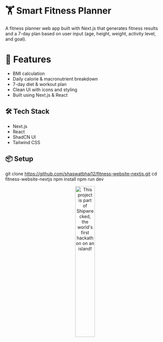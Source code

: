 # 🏋️ Smart Fitness Planner

A fitness planner web app built with Next.js that generates fitness results and a 7-day plan based on user input (age, height, weight, activity level, and goal).

# 🚀 Features
- BMI calculation
- Daily calorie & macronutrient breakdown
- 7-day diet & workout plan
- Clean UI with icons and styling
- Built using Next.js & React





## 🛠️ Tech Stack
- Next.js
- React
- ShadCN UI
- Tailwind CSS

## 📦 Setup
git clone https://github.com/shaswatbhai12/fitness-website-nextjs.git
cd fitness-website-nextjs
npm install
npm run dev

<div align="center">
  <a href="https://shipwrecked.hackclub.com/?t=ghrm" target="_blank">
    <img src="https://hc-cdn.hel1.your-objectstorage.com/s/v3/739361f1d440b17fc9e2f74e49fc185d86cbec14_badge.png" 
         alt="This project is part of Shipwrecked, the world's first hackathon on an island!" 
         style="width: 35%;">
  </a>
</div>

